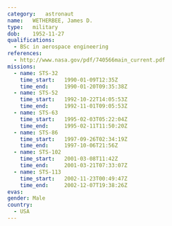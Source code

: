 ```yaml
---
category:	astronaut
name:	WETHERBEE, James D.
type:	military
dob:	1952-11-27
qualifications:
  - BSc in aerospace engineering
references:
  - http://www.nasa.gov/pdf/740566main_current.pdf
missions:
  - name: STS-32
    time_start:   1990-01-09T12:35Z
    time_end:     1990-01-20T09:35:38Z
  - name: STS-52
    time_start:   1992-10-22T14:05:53Z
    time_end:     1992-11-01T09:05:53Z
  - name: STS-63
    time_start:   1995-02-03T05:22:04Z
    time_end:     1995-02-11T11:50:20Z
  - name: STS-86
    time_start:   1997-09-26T02:34:19Z
    time_end:     1997-10-06T21:56Z
  - name: STS-102
    time_start:   2001-03-08T11:42Z
    time_end:     2001-03-21T07:33:07Z
  - name: STS-113
    time_start:   2002-11-23T00:49:47Z
    time_end:     2002-12-07T19:38:26Z
evas:
gender:	Male
country:
  - USA
---
```

